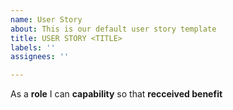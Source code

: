 ```yaml
---
name: User Story
about: This is our default user story template
title: USER STORY <TITLE>
labels: ''
assignees: ''

---
```


As a  **role** I can **capability** so that **recceived benefit**
